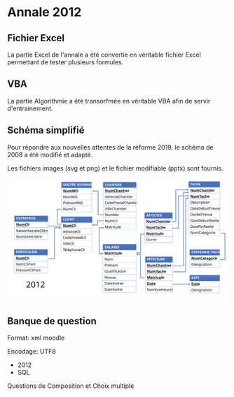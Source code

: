 # Annale 2012

## Fichier Excel

La partie Excel de l'annale a été convertie en véritable fichier Excel permettant de tester plusieurs formules.

## VBA

La partie Algorithmie a été transorfmée en véritable VBA afin de servir d'entrainement.

## Schéma simplifié

Pour répondre aux nouvelles attentes de la réforme 2019, le schéma de 2008 a été modifié et adapté.

Les fichiers images (svg et png) et le fichier modifiable (pptx) sont fournis.

![Schéma 2012 simplifié](./2012-simple.svg)



## Banque de question

Format: xml moodle

Encodage: UTF8


* 2012 
 * SQL 

Questions de Composition et Choix multiple
